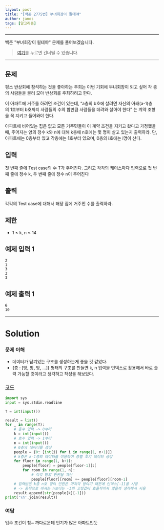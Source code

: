 ```yaml
---
layout: post
title: "[백준 2775번] 부녀회장이 될테야"
author: janos
tags: [알고리즘]
---
```


---

백준 "부녀회장이 될테야" 문제를 풀어보겠습니다.

> [여기](#solution)를 누르면 건너뛸 수 있습니다.

---

## 문제

평소 반상회에 참석하는 것을 좋아하는 주희는 이번 기회에 부녀회장이 되고 싶어 각 층의 사람들을 불러 모아 반상회를 주최하려고 한다.

이 아파트에 거주를 하려면 조건이 있는데, “a층의 b호에 살려면 자신의 아래(a-1)층의 1호부터 b호까지 사람들의 수의 합만큼 사람들을 데려와 살아야 한다” 는 계약 조항을 꼭 지키고 들어와야 한다.

아파트에 비어있는 집은 없고 모든 거주민들이 이 계약 조건을 지키고 왔다고 가정했을 때, 주어지는 양의 정수 k와 n에 대해 k층에 n호에는 몇 명이 살고 있는지 출력하라. 단, 아파트에는 0층부터 있고 각층에는 1호부터 있으며, 0층의 i호에는 i명이 산다.

## 입력

첫 번째 줄에 Test case의 수 T가 주어진다. 그리고 각각의 케이스마다 입력으로 첫 번째 줄에 정수 k, 두 번째 줄에 정수 n이 주어진다

## 출력

각각의 Test case에 대해서 해당 집에 거주민 수를 출력하라.

## 제한

- 1 ≤ k, n ≤ 14

## 예제 입력 1

```
2
1
3
2
3
```

## 예제 출력 1

```
6
10
```

---

# Solution

### 문제 이해

- 데이터가 담겨있는 구조를 생성하는게 좋을 것 같았다.
- {층 : [방, 방, 방, ...]} 형태의 구조를 만들면 k, n 입력을 인덱스로 활용해서 바로 출력 가능할 것이라고 생각하고 작성을 해보았다.

### 코드

```python
import sys
input = sys.stdin.readline

T = int(input())

result = list()
for _ in range(T):
    # 층수 입력 -> 0부터
    k = int(input())
    # 호수 입력 -> 1부터
    n = int(input())
    # 0층의 데이터를 생성
    people = {0: [int(i) for i in range(1, n+1)]}
    # k층은 k-1층의 데이터를 이용하여 층별 초기 데이터 생성
    for floor in range(1, k+1):
        people[floor] = people[floor-1][:]
        for room in range(1, n):
            # 각각 방의 인원을 계산
            people[floor][room] += people[floor][room-1]
    # 입력받은 k층 n호 방의 인원은 마지막 방이기 때문에 인덱스[-1]을 사용
    # -> 동적으로 바뀌는 n보다는 -1의 고정값이 효율적이지 않을까 생각해서 사용
    result.append(str(people[k][-1]))
print('\n'.join(result))
```

### 여담

입주 조건이 참~ 까다로운데 인기가 많은 아파트인듯